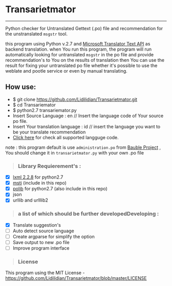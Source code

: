 # Transarietmator
------
Python checker for Untranslated Gettext (.po) file and recommendation for the unstranslated `msgstr` tool.

this program using Python v.2.7 and [Microsoft Translator Text API][1] as backend translation. when You run this program, the program will run automatically looking for untranslated `msgstr` in the po file and provide recommendation's to You on the results of translation then You can use the result for fixing your untranslated po file whether it's possible to use the weblate and pootle service or even by manual translating.

## How use:
- $ git clone https://github.com/Lidilidian/Transarietmator.git
- $ cd Transariemator
- $ python2.7 transariemator.py 
- Insert Source Language : en // Insert the language code of Your source po file.
- Insert Your translation language : id // insert the language you want to be your translate recommendation
- [Click here][6] for check all supported langguge code.

note : this program default is use `administration.po` from [Bauble Project][2] , You should change it in `transarietmator.py` with your own .po file

>### Library Requierement's :

- [x] [lxml 2.2.8][3] for python2.7
- [x] [msti][4] (include in this repo)
- [x] [polib][5] for python2.7 (also include in this repo)
- [x] json
- [x] urllib and urlllib2

>### a list of which should be further developedDeveloping :

- [x] Translate suggestion's
- [ ] Auto detect source language
- [ ] Create argparse for simplify the option
- [ ] Save output to new .po file
- [ ] Improve program interface

[1]: https://www.microsoft.com/en-us/translator/translatorapi.aspx        "Microsoft Translator Text API"
[2]: https://github.com/Bauble                                            "Bauble Project"
[3]: https://pypi.python.org/pypi/lxml/2.2.8                              "lxml v.2.2.8 library for python2.7"
[4]: https://github.com/Lidilidian/Transarietmator/blob/master/msti.py    "Microsoft Translation API connector"
[5]: https://github.com/Lidilidian/Transarietmator/blob/master/polib.py   "polib library python2.7"
[6]: https://msdn.microsoft.com/en-us/library/hh456380.aspx               "Language Code"

>### License
This program using the MIT License - https://github.com/Lidilidian/Transarietmator/blob/master/LICENSE
